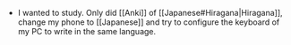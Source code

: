 - I wanted to study.
  Only did [[Anki]] of [[Japanese#Hiragana|Hiragana]], change my phone to [[Japanese]] and try to configure the keyboard of my PC to write in the same language.